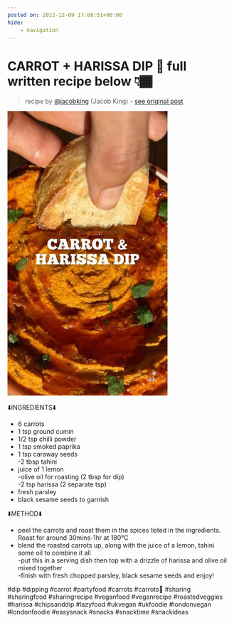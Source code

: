 ```yaml
---
posted on: 2022-12-09 17:08:51+00:00
hide:
    - navigation
---
```


# CARROT + HARISSA DIP 🥕 full written recipe below 👇🏾  

> recipe by [@jacobking](https://www.instagram.com/jacobking/) 
(Jacob King) - [see original post](https://instagram.com/p/Cl9G3mfKqQV)

![](../img/jacobking_09-12-2022_1712.png)

  
⬇️INGREDIENTS⬇️  
- 6 carrots   
- 1 tsp ground cumin   
- 1/2 tsp chilli powder   
- 1 tsp smoked paprika   
- 1 tsp caraway seeds   
-2 tbsp tahini  
- juice of 1 lemon   
-olive oil for roasting (2 tbsp for dip)  
-2 tsp harissa (2 separate tsp)  
- fresh parsley   
- black sesame seeds to garnish   
  
⬇️METHOD⬇️   
- peel the carrots and roast them in the spices listed in the ingredients. Roast for around 30mins-1hr at 180°C  
- blend the roasted carrots up, along with the juice of a lemon, tahini some oil to combine it all   
-put this in a serving dish then top with a drizzle of harissa and olive oil mixed together   
-finish with fresh chopped parsley, black sesame seeds and enjoy!  
  
\#dip \#dipping \#carrot \#partyfood \#carrots \#carrots🥕 \#sharing \#sharingfood \#sharingrecipe \#veganfood \#veganrecipe \#roastedveggies \#harissa \#chipsanddip \#lazyfood \#ukvegan \#ukfoodie \#londonvegan \#londonfoodie \#easysnack \#snacks \#snacktime \#snackideas   